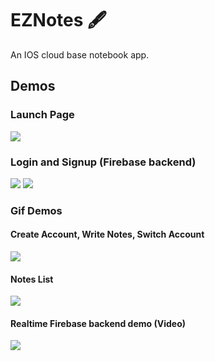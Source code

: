 # EZNotes 🖋️ 

An IOS cloud base notebook app.

## Demos

### Launch Page
![](https://miro.medium.com/max/450/1*zUdaEuVciYaLzgpwW23qYg.png)

### Login and Signup (Firebase backend)
![](https://miro.medium.com/max/454/1*ByaZqw0FEtJnUowU8f7phg.png) ![](https://miro.medium.com/max/455/1*1eBf0DmoFrGR1XRCcGuoCw.png)

### Gif Demos
#### Create Account, Write Notes, Switch Account
![](https://miro.medium.com/max/479/1*8xtpfu_eL0spcf_DbhLQmA.gif)
#### Notes List
![](https://miro.medium.com/max/475/1*6xlj0KnFR6RonlqOEAoExg.gif)
#### Realtime Firebase backend demo (Video)
[![](http://img.youtube.com/vi/-EEGjhbwo2U/0.jpg)](http://www.youtube.com/watch?v=-EEGjhbwo2U "")
